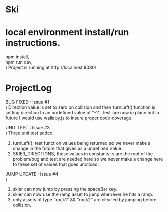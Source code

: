 # Ski

# local environment install/run instructions.
npm install, <br>
npm run dev, <br>)
Project is running at http://localhost:8080/

# ProjectLog
BUG FIXED : Issue #1<br>)
Direction value is set to zero on collision and then turnLeft() function is setting direction to an undefined value  of “-1". Test are now in place but in future I would use wallaby.js to insure proper code coverage.

UNIT TEST : Issue #3<br>)
Three unit test added.  
1. turnLeft(), test function values being returned so we never make a change in the future that gives us a undefined value.
2. SKIER_DIRECTIONS, these values in constants.js are the root of the problem/bug and test are needed here so we never make a change here to these set of values that goes unoticed.  

JUMP UPDATE : Issue #4<br>)
 1. skier can now jump by pressing the spaceBar key.
 2. skier can now use the ramp asset to jump whenever he hits a ramp.
 3. only assets of type "rock1" && "rock2" are cleared by jumping before collision.


